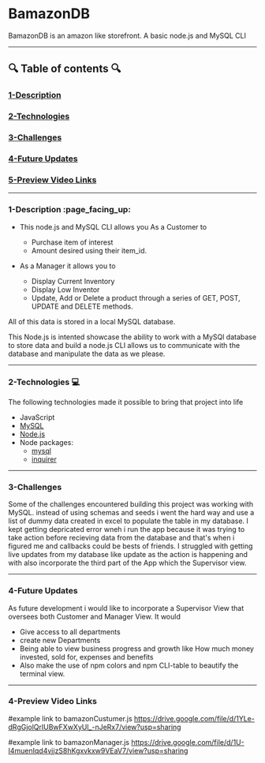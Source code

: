 # BamazonDB
BamazonDB is an amazon like storefront. A basic node.js and MySQL CLI

---
## :mag: Table of contents :mag:

### [1-Description](https://github.com/DrWood89/BamazonDB#1-description-page_facing_up)
### [2-Technologies](https://github.com/DrWood89/BamazonDB#2-technologies-computer)
### [3-Challenges](https://github.com/DrWood89/BamazonDB#3-challenges)
### [4-Future Updates](https://github.com/DrWood89/BamazonDB#4-future-updates)
### [5-Preview Video Links](https://github.com/DrWood89/BamazonDB#5-preview-video-links)

---
### 1-Description :page\_facing\_up:

- This node.js and MySQL CLI allows you As a Customer to 
   - Purchase item of interest
   - Amount desired using their item_id. 
   
- As a Manager it allows you to
   - Display Current Inventory
   - Display Low Inventor
   - Update, Add or Delete a product through a series of GET, POST, UPDATE and DELETE methods.
    
All of this data is stored in a local MySQL database.
   
This Node.js is intented showcase the ability to work with a MySQl database to store data and 
build a node.js CLI allows us to communicate with the database and manipulate the data as we please.

---
### 2-Technologies  :computer:
   
The following technologies made it possible to bring that project into life
   
- JavaScript
- [MySQL](https://www.mysql.com/)
- [Node.js](https://nodejs.org/en/)
- Node packages:
  - [mysql](https://www.npmjs.com/package/mysql)
  - [inquirer](https://www.npmjs.com/package/inquirer)
  
---
### 3-Challenges 

Some of the challenges encountered building this project was working with MySQL. instead of using schemas
and seeds i went the hard way and use a list of dummy data created in excel to populate the table in my 
database. I kept getting depricated error wneh
i run the app because it was trying to take action before recieving data from the database and that's when 
i figured me and callbacks could be bests of friends. I struggled with getting live updates from my database like update as the action is happening 
and with also incorporate the third part of the App which the Supervisor view.

---
### 4-Future Updates

As future development i would like to incorporate a Supervisor View that oversees both Customer
and Manager View. It would
- Give access to all departments
- create new Departments
- Being able to view business progress and growth like How much money invested, sold for, expenses and 
  benefits
- Also make the use of npm colors and npm CLI-table to beautify the terminal view.

---
### 4-Preview Video Links

#example link to bamazonCustumer.js
https://drive.google.com/file/d/1YLe-dRgGjolQrIUBwFXwXyUl_-nJeRx7/view?usp=sharing

#example link to bamazonManager.js
https://drive.google.com/file/d/1U-I4muenIqd4vjjzS8hKgxvkxw9VEaV7/view?usp=sharing
